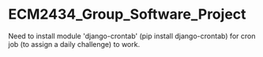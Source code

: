 # ECM2434_Group_Software_Project
Need to install module 'django-crontab' (pip install django-crontab) for cron job (to assign a daily challenge) to work.
